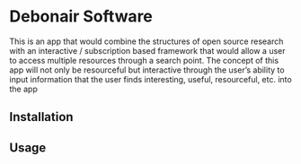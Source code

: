 # Debonair Software

This is an app that would combine the structures of open source research with an interactive / subscription based framework that would allow a user to access multiple resources through a search point. The concept of this app will not only be resourceful but interactive through the user’s ability to input information that the user finds interesting, useful, resourceful, etc. into the app

## Installation



## Usage

